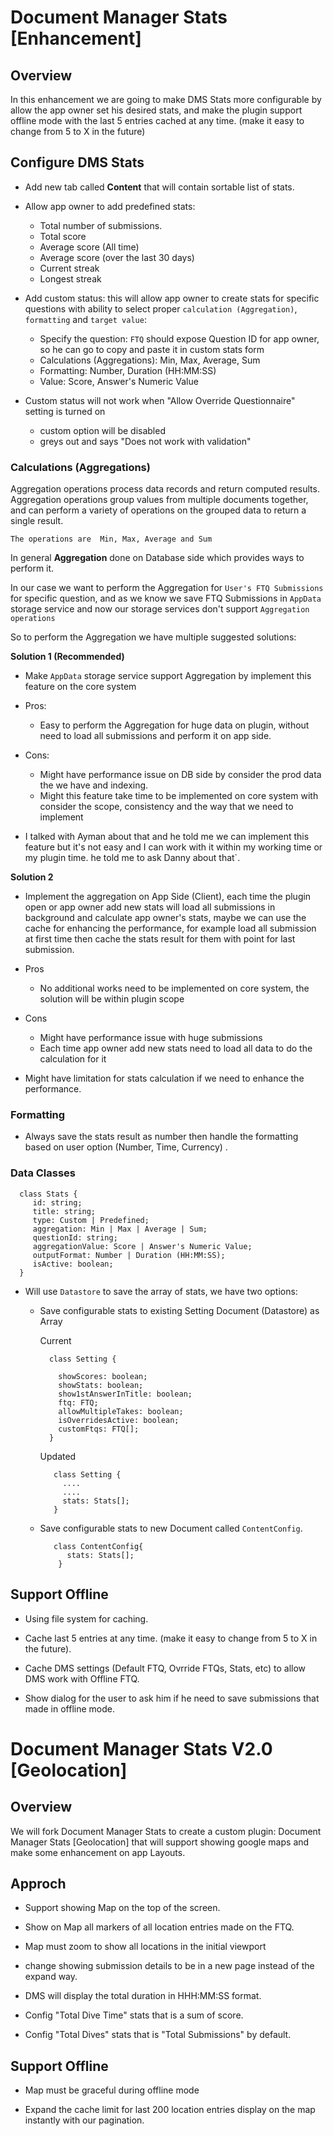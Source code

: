 #  Document Manager Stats [Enhancement]

## Overview
In this enhancement we are going to make DMS Stats more configurable by allow the app owner set his desired stats, and make the plugin support offline mode with the last 5 entries cached at any time. (make it easy to change from 5 to X in the future)


## Configure DMS Stats

- Add new tab called **Content** that will contain sortable list of stats.

- Allow app owner to add predefined stats: 
  
   * Total number of submissions.
   * Total score
   * Average score (All time)
   * Average score (over the last 30 days)
   * Current streak
   * Longest streak

-  Add custom status: this will allow app owner to create stats for specific questions with ability to select proper `calculation (Aggregation)`,
 `formatting` and `target value`:

   * Specify the question: `FTQ` should expose Question ID for app owner, so he can go to copy and paste it in custom stats form 
   * Calculations (Aggregations): Min, Max, Average, Sum
   * Formatting: Number, Duration (HH:MM:SS)
   * Value: Score, Answer's Numeric Value

- Custom status will not work when "Allow Override Questionnaire" setting is turned on
   - custom option will be disabled
   - greys out and says "Does not work with validation"


### Calculations (Aggregations)

Aggregation operations process data records and return computed results. Aggregation operations group values from multiple documents together, and can perform a variety of operations on the grouped data to return a single result.

`The operations are  Min, Max, Average and Sum`
 
In general **Aggregation** done on Database side which provides ways to perform it.

In our case we want to perform the Aggregation for `User's FTQ Submissions` for specific question, and as we know we save FTQ Submissions in `AppData` storage service and now our storage services don't support  `Aggregation operations`

So to perform the Aggregation we have multiple suggested solutions:

**Solution 1 (Recommended)**

 - Make `AppData` storage service support Aggregation by implement this feature on the core system
 
 - Pros:
   * Easy to perform the Aggregation for huge data on plugin, without need to load all submissions and perform it on app side. 
 
 - Cons: 
   * Might have performance issue on DB side by consider the prod data the we have and indexing. 
   * Might this feature take time to be implemented  on core system with consider the scope, consistency and the way that we need to implement
   
 - I talked with Ayman about that and he told me we can implement this feature but it's not easy and I can work with it within  my working time or my 
 plugin time. he told me to ask Danny about that`.


**Solution 2**
   
  - Implement the aggregation on App Side (Client), each time the plugin open or app owner add new stats will load all submissions in background and 
   calculate app owner's stats, maybe we can use the cache for enhancing the performance, for example load all submission at first time then cache the 
   stats result for them with point for last submission. 

  - Pros
    * No additional works need to be implemented on core system, the solution will be within plugin scope

  - Cons
    * Might have performance issue with huge submissions
    * Each time app owner add new stats need to load all data to do the calculation for it

  - Might have limitation for stats calculation if we need to enhance  the performance.


### Formatting

  - Always save the stats result as number then handle the formatting  based on user option (Number, Time, Currency) .


### Data Classes

```
  class Stats {
     id: string;
     title: string;
     type: Custom | Predefined;
     aggregation: Min | Max | Average | Sum;
     questionId: string;
     aggregationValue: Score | Answer's Numeric Value;
     outputFormat: Number | Duration (HH:MM:SS);
     isActive: boolean;
  } 

```

 - Will use `Datastore` to save the array of stats, we have two options:

   * Save configurable stats to existing Setting Document (Datastore) as Array 
     
      Current 
      ```
        class Setting {

          showScores: boolean;
          showStats: boolean;
          show1stAnswerInTitle: boolean;
          ftq: FTQ;
          allowMultipleTakes: boolean;
          isOverridesActive: boolean;
          customFtqs: FTQ[];
        }
      ```
      Updated
      ```
         class Setting {
           ....
           ....
           stats: Stats[];
         }
      ```

   * Save configurable stats to new Document called `ContentConfig`.    
      ```
         class ContentConfig{
            stats: Stats[];
          }
      ```



## Support Offline

- Using file system for caching.

- Cache last 5 entries  at any time. (make it easy to change from 5 to X in the future).

- Cache DMS settings (Default FTQ, Ovrride FTQs, Stats, etc) to allow DMS work with Offline FTQ.

- Show dialog for the user to ask him if he need to save submissions that made in offline mode.



#  Document Manager Stats V2.0 [Geolocation]

## Overview 

We will fork Document Manager Stats to create a custom plugin: Document Manager Stats [Geolocation] that will support showing google maps and make some enhancement on app Layouts.


## Approch

- Support showing Map on the top of the screen.

- Show on Map all markers of all location entries made on the FTQ.

- Map must zoom to show all locations in the initial viewport
 
- change showing submission details to be in a  new page instead of the expand way.

- DMS will display the total duration in HHH:MM:SS format.

- Config "Total Dive Time" stats that is a sum of score.

- Config "Total Dives" stats that is "Total Submissions" by default.


## Support Offline

- Map must be graceful during offline mode

- Expand the cache limit for last 200 location entries display on the map instantly with our pagination.




